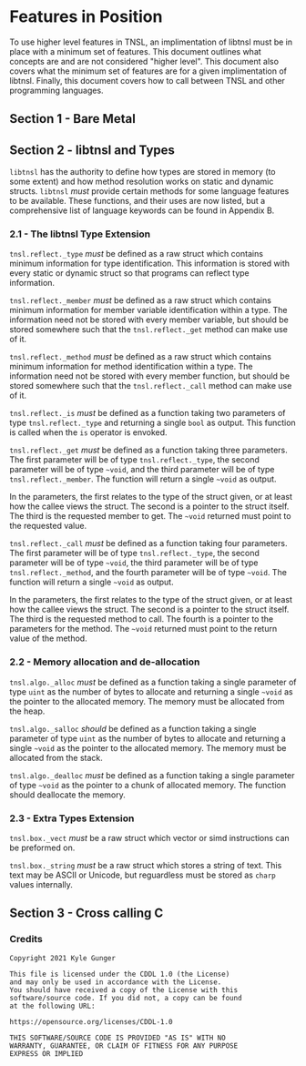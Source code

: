# Features in Position

To use higher level features in TNSL, an implimentation of libtnsl must be in place with a minimum set of features.  This document outlines what concepts are and are not considered "higher level".  This document also covers what the minimum set of features are for a given implimentation of libtnsl.  Finally, this document covers how to call between TNSL and other programming languages.

## Section 1 - Bare Metal

## Section 2 - libtnsl and Types

`libtnsl` has the authority to define how types are stored in memory (to some extent) and how method resolution works on static and dynamic structs.  `libtnsl` *must* provide certain methods for some language features to be available.  These functions, and their uses are now listed, but a comprehensive list of language keywords can be found in Appendix B.

### 2.1 - The libtnsl Type Extension

`tnsl.reflect._type` *must* be defined as a raw struct which contains minimum information for type identification.  This information is stored with every static or dynamic struct so that programs can reflect type information.

`tnsl.reflect._member` *must* be defined as a raw struct which contains minimum information for member variable identification within a type.  The information need not be stored with every member variable, but should be stored somewhere such that the `tnsl.reflect._get` method can make use of it.

`tnsl.reflect._method` *must* be defined as a raw struct which contains minimum information for method identification within a type.  The information need not be stored with every member function, but should be stored somewhere such that the `tnsl.reflect._call` method can make use of it.

`tnsl.reflect._is` *must* be defined as a function taking two parameters of type `tnsl.reflect._type` and returning a single `bool` as output.  This function is called when the `is` operator is envoked.

`tnsl.reflect._get` *must* be defined as a function taking three parameters.  The first parameter will be of type `tnsl.reflect._type`, the second parameter will be of type `~void`, and the third parameter will be of type `tnsl.reflect._member`.  The function will return a single `~void` as output.

In the parameters, the first relates to the type of the struct given, or at least how the callee views the struct.  The second is a pointer to the struct itself.  The third is the requested member to get.  The `~void` returned must point to the requested value.

`tnsl.reflect._call` *must* be defined as a function taking four parameters.  The first parameter will be of type `tnsl.reflect._type`, the second parameter will be of type `~void`, the third parameter will be of type `tnsl.reflect._method`, and the fourth parameter will be of type `~void`.  The function will return a single `~void` as output.

In the parameters, the first relates to the type of the struct given, or at least how the callee views the struct.  The second is a pointer to the struct itself.  The third is the requested method to call.  The fourth is a pointer to the parameters for the method.  The `~void` returned must point to the return value of the method.

### 2.2 - Memory allocation and de-allocation

`tnsl.algo._alloc` *must* be defined as a function taking a single parameter of type `uint` as the number of bytes to allocate and returning a single `~void` as the pointer to the allocated memory.  The memory must be allocated from the heap.

`tnsl.algo._salloc` *should* be defined as a function taking a single parameter of type `uint` as the number of bytes to allocate and returning a single `~void` as the pointer to the allocated memory.  The memory must be allocated from the stack.

`tnsl.algo._dealloc` *must* be defined as a function taking a single parameter of type `~void` as the pointer to a chunk of allocated memory.  The function should deallocate the memory.

### 2.3 - Extra Types Extension

`tnsl.box._vect` *must* be a raw struct which vector or simd instructions can be preformed on.

`tnsl.box._string` *must* be a raw struct which stores a string of text.  This text may be ASCII or Unicode, but reguardless must be stored as `charp` values internally.

## Section 3 - Cross calling C

### Credits

	Copyright 2021 Kyle Gunger

	This file is licensed under the CDDL 1.0 (the License)
	and may only be used in accordance with the License.
	You should have received a copy of the License with this
	software/source code. If you did not, a copy can be found
	at the following URL:

	https://opensource.org/licenses/CDDL-1.0

	THIS SOFTWARE/SOURCE CODE IS PROVIDED "AS IS" WITH NO
	WARRANTY, GUARANTEE, OR CLAIM OF FITNESS FOR ANY PURPOSE
	EXPRESS OR IMPLIED
